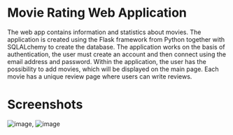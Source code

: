 # Movie Rating Web Application

The web app contains information and statistics about movies. The application is created using the Flask framework from Python together with SQLALchemy to create the database. The application works on the basis of authentication, the user must create an account and then connect using the email address and password. Within the application, the user has the possibility to add movies, which will be displayed on the main page. Each movie has a unique review page where users can write reviews.

# Screenshots
![image](https://github.com/SilviuAlexandru/MovieRatingWebApp/assets/119167365/e0af5868-1b84-4237-b68f-96cdd2d7ffe4), ![image](https://github.com/SilviuAlexandru/MovieRatingWebApp/assets/119167365/29b193c5-6e04-447d-9e14-1dee2c94ccf4)

